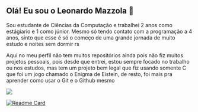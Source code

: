 ## Olá! Eu sou o Leonardo Mazzola 👋

Sou estudante de Ciências da Computação e trabalhei 2 anos como estágiario e 1 como júnior. Mesmo só tendo contato com a programação a 4 anos, sinto que esse é só o começo de uma grande jornada de muito estudo e noites sem dormir rs

Aqui no meu perfil não tem muitos repositórios ainda pois não fiz muitos projetos pessoais, pois desde que entrei, estou sempre focado no trabalho ou nos estudos, mas tem um projeto bem legal que fiz usando somente C que foi um jogo chamado o Enigma de Eistein, de resto, foi mais pra aprender como usar o Git e o Github mesmo

<picture>
  <source
    srcset="https://github-readme-stats.vercel.app/api?username=LeoMazzolaDev&show_icons=true&theme=dark"
    media="(prefers-color-scheme: dark)"
  />
  <source
    srcset="https://github-readme-stats.vercel.app/api?username=LeoMazzolaDev&show_icons=true"
    media="(prefers-color-scheme: light), (prefers-color-scheme: no-preference)"
  />
  <img src="https://github-readme-stats.vercel.app/api?username=LeoMazzolaDev&show_icons=true" />
</picture>

[![Readme Card](https://github-readme-stats.vercel.app/api/pin/?username=LeoMazzolaDev&repo=O-enigma-de-Eisten)](https://github.com/LeoMazzolaDev/O-enigma-de-Eisten)
